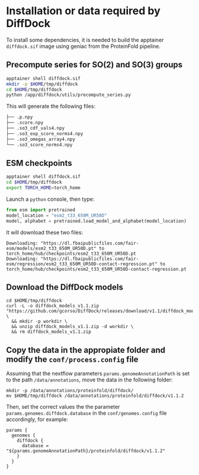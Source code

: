 # Installation or data required by DiffDock

To install some dependencies, it is needed to build the apptainer `diffdock.sif` image using geniac from the ProteinFold pipeline.

## Precompute series for SO(2) and SO(3) groups

```bash
apptainer shell diffdock.sif
mkdir -p $HOME/tmp/diffdock
cd $HOME/tmp/diffdock
python /app/diffdock/utils/precompute_series.py
```

This will generate the following files:

```bash
├── .p.npy
├── .score.npy
├── .so3_cdf_vals4.npy
├── .so3_exp_score_norms4.npy
├── .so3_omegas_array4.npy
└── .so3_score_norms4.npy
```

## ESM checkpoints


```bash
apptainer shell diffdock.sif
cd $HOME/tmp/diffdock
export TORCH_HOME=torch_home
```

Launch a `python` console, then type:
```python
from esm import pretrained
model_location = "esm2_t33_650M_UR50D"
model, alphabet = pretrained.load_model_and_alphabet(model_location)
```

It will download these two files:

```
Downloading: "https://dl.fbaipublicfiles.com/fair-esm/models/esm2_t33_650M_UR50D.pt" to torch_home/hub/checkpoints/esm2_t33_650M_UR50D.pt
Downloading: "https://dl.fbaipublicfiles.com/fair-esm/regression/esm2_t33_650M_UR50D-contact-regression.pt" to torch_home/hub/checkpoints/esm2_t33_650M_UR50D-contact-regression.pt
```

## Download the DiffDock models

```
cd $HOME/tmp/diffdock
curl -L -o diffdock_models_v1.1.zip "https://github.com/gcorso/DiffDock/releases/download/v1.1/diffdock_models.zip" \
  && mkdir -p workdir \
  && unzip diffdock_models_v1.1.zip -d workdir \
  && rm diffdock_models_v1.1.zip
```

## Copy the data in the appropiate folder and modify the `conf/process.config` file

Assuming that the nextflow parameters `params.genomeAnnotationPath` is set to the path  `/data/annotations`, move the data in the following folder:

```
mkdir -p /data/annotations/proteinfold/diffdock/
mv $HOME/tmp/diffdock /data/annotations/proteinfold/diffdock/v1.1.2
```

Then, set the correct values the the parameter `params.genomes.diffdock.database` in the `conf/genomes.config` file accordingly, for example:

```
params {
  genomes {
    diffdock {
      database = "${params.genomeAnnotationPath}/proteinfold/diffdock/v1.1.2"
    }
  }
}
```
